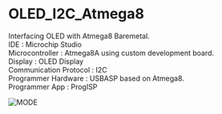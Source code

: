 # OLED_I2C_Atmega8
Interfacing OLED with Atmega8 Baremetal.<br>
IDE : Microchip Studio<br>
Microcontroller : Atmega8A using custom development board.<br>
Display : OLED Display <br>
Communication Protocol : I2C<br>
Programmer Hardware : USBASP based on Atmega8.<br>
Programmer App : ProgISP<br>

![MODE](https://github.com/navalkishor768/OLED_I2C_Atmega8/assets/111571035/a1d75060-8591-4a30-bc58-e1ef2023897e)



